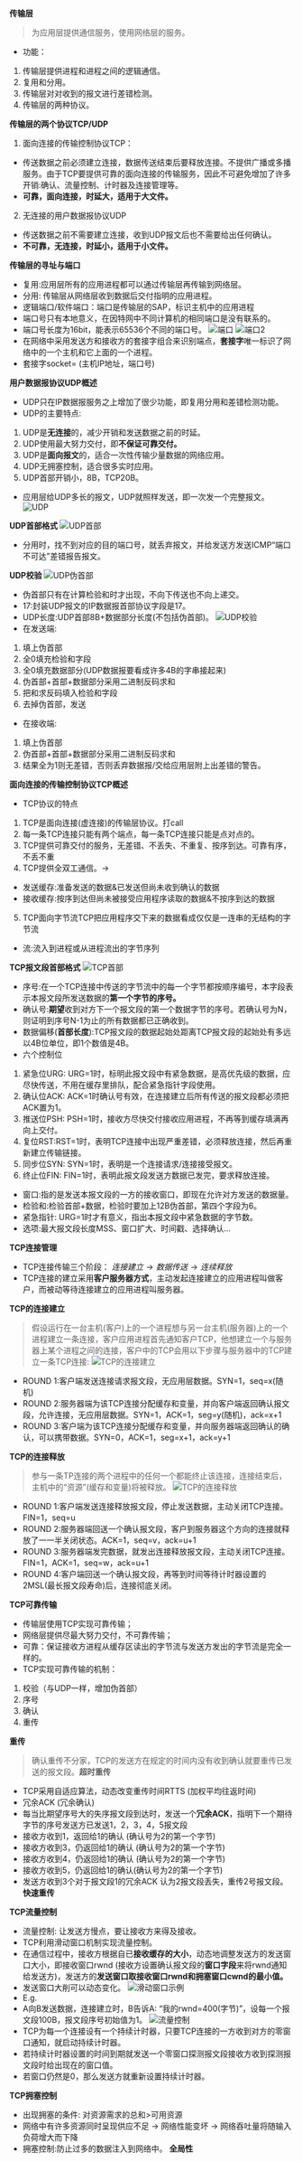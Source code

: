 **传输层**
> 为应用层提供通信服务，使用网络层的服务。
* 功能：
1. 传输层提供进程和进程之间的逻辑通信。
2. 复用和分用。
3. 传输层对对收到的报文进行差错检测。
4. 传输层的两种协议。

**传输层的两个协议TCP/UDP**
1. 面向连接的传输控制协议TCP：
* 传送数据之前必须建立连接，数据传送结束后要释放连接。不提供广播或多播服务。由于TCP要提供可靠的面向连接的传输服务，因此不可避免增加了许多开销:确认、流量控制、计时器及连接管理等。
* **可靠，面向连接，时延大，适用于大文件。**
2. 无连接的用户数据报协议UDP
* 传送数据之前不需要建立连接，收到UDP报文后也不需要给出任何确认。
* **不可靠，无连接，时延小，适用于小文件。**

**传输层的寻址与端口**
* 复用:应用层所有的应用进程都可以通过传输层再传输到网络层。
* 分用: 传输层从网络层收到数据后交付指明的应用进程。
* 逻辑端口/软件端口：端口是传输层的SAP，标识主机中的应用进程
* 端口号只有本地意义，在因特网中不同计算机的相同端口是没有联系的。
* 端口号长度为16bit，能表示65536个不同的端口号。
![端口](端口.png)
![端口2](端口2.png)
* 在网络中采用发送方和接收方的套接字组合来识别端点，**套接字**唯一标识了网络中的一个主机和它上面的一个进程。
* 套接字socket= (主机IP地址，端口号)

**用户数据报协议UDP概述**
* UDP只在IP数据报服务之上增加了很少功能，即复用分用和差错检测功能。
* UDP的主要特点:
1. UDP是**无连接**的，减少开销和发送数据之前的时延。
2. UDP使用最大努力交付，即**不保证可靠交付。**
3. UDP是**面向报文**的，适合一次性传输少量数据的网络应用。
4. UDP无拥塞控制，适合很多实时应用。
5. UDP首部开销小，8B，TCP20B。
* 应用层给UDP多长的报文，UDP就照样发送，即一次发一个完整报文。
![UDP](UDP.png)

**UDP首部格式**
![UDP首部](UDP首部.png)
* 分用时，找不到对应的目的端口号，就丢弃报文，并给发送方发送ICMP“端口不可达”差错报告报文。

**UDP校验**
![UDP伪首部](UDP伪首部.png)
* 伪首部只有在计算检验和时才出现，不向下传送也不向上递交。
* 17:封装UDP报文的IP数据报首部协议字段是17。
* UDP长度:UDP首部8B+数据部分长度(不包括伪首部)。
![UDP校验](UDP校验.png)
* 在发送端:
1. 填上伪首部
2. 全0填充检验和字段
3. 全0填充数据部分(UDP数据报要看成许多4B的字串接起来)
4. 伪首部+首部+数据部分采用二进制反码求和
5. 把和求反码填入检验和字段
6. 去掉伪首部，发送
* 在接收端:
1. 填上伪首部
2. 伪首部+首部+数据部分采用二进制反码求和
3. 结果全为1则无差错，否则丢弃数据报/交给应用层附上出差错的警告。

**面向连接的传输控制协议TCP概述**
* TCP协议的特点
1. TCP是面向连接(虚连接)的传输层协议。打call
2. 每一条TCP连接只能有两个端点，每一条TCP连接只能是点对点的。
3. TCP提供可靠交付的服务，无差错、不丢失、不重复、按序到达。可靠有序，不丢不重
4. TCP提供全双工通信。$\rightarrow$ 
* 发送缓存:准备发送的数据&已发送但尚未收到确认的数据
* 接收缓存:按序到达但尚未被接受应用程序读取的数据&不按序到达的数据
5. TCP面向字节流TCP把应用程序交下来的数据看成仅仅是一连串的无结构的字节流
* 流:流入到进程或从进程流出的字节序列

**TCP报文段首部格式**
![TCP首部](TCP首部.png)
* 序号:在一个TCP连接中传送的字节流中的每一个字节都按顺序编号，本字段表示本报文段所发送数据的**第一个字节的序号。**
* 确认号:**期望**收到对方下一个报文段的第一个数据字节的序号。若确认号为N，则证明到序号N-1为止的所有数据都已正确收到。
* 数据偏移(**首部长度**):TCP报文段的数据起始处距离TCP报文段的起始处有多远以4B位单位，即1个数值是4B。
* 六个控制位
1. 紧急位URG: URG=1时，标明此报文段中有紧急数据，是高优先级的数据，应尽快传送，不用在缓存里排队，配合紧急指针字段使用。
2. 确认位ACK: ACK=1时确认号有效，在连接建立后所有传送的报文段都必须把ACK置为1。
3. 推送位PSH: PSH=1时，接收方尽快交付接收应用进程，不再等到缓存填满再向上交付。
4. 复位RST:RST=1时，表明TCP连接中出现严重差错，必须释放连接，然后再重新建立传输链接。
5. 同步位SYN: SYN=1时，表明是一个连接请求/连接接受报文。
6. 终止位FIN: FIN=1时，表明此报文段发送方数据已发完，要求释放连接。
* 窗口:指的是发送本报文段的一方的接收窗口，即现在允许对方发送的数据量。
* 检验和:检验首部+数据，检验时要加上12B伪首部，第四个字段为6。
* 紧急指针: URG=1时才有意义，指出本报文段中紧急数据的字节数。
* 选项:最大报文段长度MSS、窗口扩大、时间戳、选择确认...

**TCP连接管理**
* TCP连接传输三个阶段：
$连接建立 \rightarrow 数据传送 \rightarrow 连续释放$
* TCP连接的建立采用**客户服务器方式**，主动发起连接建立的应用进程叫做客户，而被动等待连接建立的应用进程叫服务器。

**TCP的连接建立**
> 假设运行在一台主机(客户)上的一个进程想与另一台主机(服务器)上的一个进程建立一条连接，客户应用进程首先通知客户TCP，他想建立一个与服务器上某个进程之间的连接，客户中的TCP会用以下步骤与服务器中的TCP建立一条TCP连接:
![TCP的连接建立](TCP的连接建立.png)
* ROUND 1:客户端发送连接请求报文段，无应用层数据。SYN=1，seq=x(随机)
* ROUND 2:服务器端为该TCP连接分配缓存和变量，并向客户端返回确认报文段，允许连接，无应用层数据。SYN=1，ACK=1，seg=y(随机)，ack=x+1
* ROUND 3:客户端为该TCP连接分配缓存和变量，并向服务器端返回确认的确认，可以携带数据。SYN=0，ACK=1，seg=x+1，ack=y+1

**TCP的连接释放**
> 参与一条TP连接的两个进程中的任何一个都能终止该连接，连接结束后，主机中的“资源”(缓存和变量)将被释放。
![TCP的连接释放](TCP的连接释放.png)
* ROUND 1:客户端发送连接释放报文段，停止发送数据，主动关闭TCP连接。FIN=1，seq=u
* ROUND 2:服务器端回送一个确认报文段，客户到服务器这个方向的连接就释放了一一半关闭状态。ACK=1，seq=v，ack=u+1
* ROUND 3:服务器端发完数据，就发出连接释放报文段，主动关闭TCP连接。FIN=1，ACK=1，seq=w，ack=u+1
* ROUND 4:客户端回送一个确认报文段，再等到时间等待计时器设置的2MSL(最长报文段寿命)后，连接彻底关闭。

**TCP可靠传输**
* 传输层使用TCP实现可靠传输；
* 网络层提供尽最大努力交付，不可靠传输；
* 可靠：保证接收方进程从缓存区读出的字节流与发送方发出的字节流是完全一样的。
* TCP实现可靠传输的机制：
1. 校验（与UDP一样，增加伪首部）
2. 序号
3. 确认
4. 重传

**重传**
> 确认重传不分家，TCP的发送方在规定的时间内没有收到确认就要重传已发送的报文段。**超时重传**
* TCP采用自适应算法，动态改变重传时间RTTS (加权平均往返时间)
* 冗余ACK (冗余确认)
* 每当比期望序号大的失序报文段到达时，发送一个**冗余ACK**，指明下一个期待字节的序号发送方已发送1，2，3，4，5报文段
* 接收方收到1，返回给1的确认 (确认号为2的第一个字节)
* 接收方收到3，仍返回给1的确认 (确认号为2的第一个字节)
* 接收方收到4，仍返回给1的确认 (确认号为2的第一个字节)
* 接收方收到5，仍返回给1的确认(确认号为2的第一个字节)
* 发送方收到3个对于报文段1的冗余ACK 认为2报文段丢失，重传2号报文段。**快速重传**

**TCP流量控制**
* 流量控制: 让发送方慢点，要让接收方来得及接收。
* TCP利用滑动窗口机制实现流量控制。
* 在通信过程中，接收方根据自已**接收缓存的大小**，动态地调整发送方的发送窗口大小，即接收窗口rwnd (接收方设置确认报文段的**窗口字段**来将rwnd通知给发送方)，发送方的**发送窗口取接收窗口rwnd和拥塞窗口cwnd的最小值。**
* 发送窗口大削可以动态变化。
![滑动窗口示例](滑动窗口示例.png)
* E.g.
* A向B发送数据，连接建立时，B告诉A: “我的rwnd=400(字节)”，设每一个报文段100B，报文段序号初始值为1。
![流量控制](流量控制示例.png)
* TCP为每一个连接设有一个持续计时器，只要TCP连接的一方收到对方的零窗口通知，就启动持续计时器。
* 若持续计时器设置的时间到期就发送一个零窗口探测报文段接收方收到探测报文段时给出现在的窗口值。
* 若窗口仍然是0，那么发送方就重新设置持续计时器。

**TCP拥塞控制**
* 出现拥塞的条件: 对资源需求的总和>可用资源
* 网络中有许多资源同时呈现供应不足 $\rightarrow$ 网络性能变坏 $\rightarrow$ 网络吞吐量将随输入负荷增大而下降
* 拥塞控制:防止过多的数据注入到网络中。 **全局性**




























































